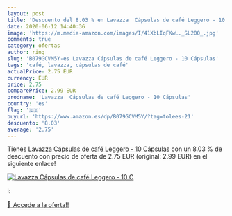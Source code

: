 ```yaml
---
layout: post
title: 'Descuento del 8.03 % en Lavazza  Cápsulas de café Leggero - 10 C'
date: 2020-06-12 14:40:36
image: 'https://m.media-amazon.com/images/I/41XbLIqFKwL._SL200_.jpg'
comments: true
category: ofertas
author: ring
slug: 'B079GCVM5Y-es Lavazza Cápsulas de café Leggero - 10 Cápsulas'
tags: 'café, lavazza, cápsulas de café'
actualPrice: 2.75 EUR
currency: EUR
price: 2.75
comparePrice: 2.99 EUR
prodname: 'Lavazza  Cápsulas de café Leggero - 10 Cápsulas'
country: 'es'
flag: '🇪🇸'
buyurl: 'https://www.amazon.es/dp/B079GCVM5Y/?tag=tolees-21'
descuento: '8.03'
average: '2.75'
---
```


Tienes [Lavazza  Cápsulas de café Leggero - 10 Cápsulas](https://www.amazon.es/dp/B079GCVM5Y/?tag=tolees-21) con un 8.03 % de descuento con precio de oferta de 2.75 EUR (original: 2.99 EUR) en el siguiente enlace!

[![Lavazza  Cápsulas de café Leggero - 10 C](https://m.media-amazon.com/images/I/41XbLIqFKwL._SL200_.jpg)](https://www.amazon.es/dp/B079GCVM5Y/?tag=tolees-21)

ℹ️:


[🛒 Accede a la oferta!!](https://www.amazon.es/dp/B079GCVM5Y/?tag=tolees-21)
